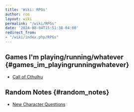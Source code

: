 ```yaml
---
title: 'Wiki: RPGs'
author: ron
layout: wiki
permalink: "/wiki/RPGs"
date: '2024-08-04T15:51:38-04:00'
redirect_from:
- "/wiki/index.php/RPGs"
---
```


## Games I\'m playing/running/whatever {#games_im_playingrunningwhatever}

-   [Call of Cthulhu](Call_of_Cthulhu "wikilink")

## Random Notes {#random_notes}

-   [New Character Questions](New_Character_Questions "wikilink")
